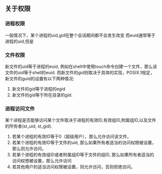 ## 关于权限
### 进程权限
一般情况下，某个进程的uid,gid在整个会话期间都不会发生改变
而euid通常等于进程的uid,但是
### 文件权限
新文件的uid等于进程的euid, 例如在shell中使用touch命令创建一个文件，那么该文件的uid等于shell的euid.
而新文件的gid则取决于具体的实现，POSIX.1规定，新文件的guid的设置有以下两种情况:
1. 新文件的gid等于进程的egid
2. 新文件的gid等于所在目录的gid.
### 进程访问文件
某个进程是否能够访问某个文件取决于进程的有效ID,有效组ID,附属组ID,以及文件的所有者(st\_uid, st\_gid).
1. 若某个进程的有效ID等于0（超级用户），那么允许访问该文件。
2. 若某个进程的有效ID等于文件的uid, 那么如果所有者适当的访问权限被设置，那么则允许访问。
3. 若某个进程的有效组ID或者附属组ID等于文件的组ID, 那么如果所有者适当的访问权想被设置，那么允许访问
3. 若其他用户的适当访问权限被设置，则允许访问，否则拒绝访问。
